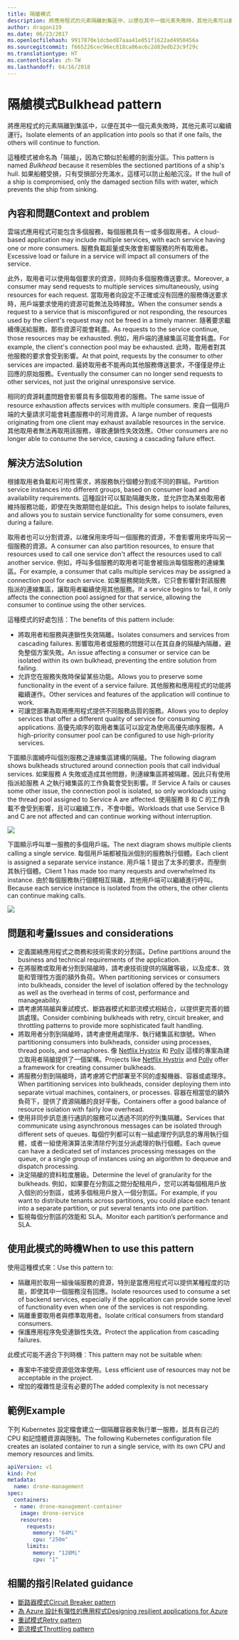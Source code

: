 ```yaml
---
title: 隔艙模式
description: 將應用程式的元素隔離到集區中，以便在其中一個元素失敗時，其他元素可以繼續運行
author: dragon119
ms.date: 06/23/2017
ms.openlocfilehash: 9917870e1dcbed87aaa41e051f1622ad4950456a
ms.sourcegitcommit: f665226cec96ec818ca06ac6c2d83edb23c9f29c
ms.translationtype: HT
ms.contentlocale: zh-TW
ms.lasthandoff: 04/16/2018
---
```

# <a name="bulkhead-pattern"></a><span data-ttu-id="83eed-103">隔艙模式</span><span class="sxs-lookup"><span data-stu-id="83eed-103">Bulkhead pattern</span></span>

<span data-ttu-id="83eed-104">將應用程式的元素隔離到集區中，以便在其中一個元素失敗時，其他元素可以繼續運行。</span><span class="sxs-lookup"><span data-stu-id="83eed-104">Isolate elements of an application into pools so that if one fails, the others will continue to function.</span></span>

<span data-ttu-id="83eed-105">這種模式被命名為「隔艙」，因為它類似於船體的剖面分區。</span><span class="sxs-lookup"><span data-stu-id="83eed-105">This pattern is named *Bulkhead* because it resembles the sectioned partitions of a ship's hull.</span></span> <span data-ttu-id="83eed-106">如果船體受損，只有受損部分充滿水，這樣可以防止船舶沉沒。</span><span class="sxs-lookup"><span data-stu-id="83eed-106">If the hull of a ship is compromised, only the damaged section fills with water, which prevents the ship from sinking.</span></span> 

## <a name="context-and-problem"></a><span data-ttu-id="83eed-107">內容和問題</span><span class="sxs-lookup"><span data-stu-id="83eed-107">Context and problem</span></span>

<span data-ttu-id="83eed-108">雲端式應用程式可能包含多個服務，每個服務具有一或多個取用者。</span><span class="sxs-lookup"><span data-stu-id="83eed-108">A cloud-based application may include multiple services, with each service having one or more consumers.</span></span> <span data-ttu-id="83eed-109">服務負載超量或失敗會影響服務的所有取用者。</span><span class="sxs-lookup"><span data-stu-id="83eed-109">Excessive load or failure in a service will impact all consumers of the service.</span></span>

<span data-ttu-id="83eed-110">此外，取用者可以使用每個要求的資源，同時向多個服務傳送要求。</span><span class="sxs-lookup"><span data-stu-id="83eed-110">Moreover, a consumer may send requests to multiple services simultaneously, using resources for each request.</span></span> <span data-ttu-id="83eed-111">當取用者向設定不正確或沒有回應的服務傳送要求時，用戶端要求使用的資源可能無法及時釋放。</span><span class="sxs-lookup"><span data-stu-id="83eed-111">When the consumer sends a request to a service that is misconfigured or not responding, the resources used by the client's request may not be freed in a timely manner.</span></span> <span data-ttu-id="83eed-112">隨著要求繼續傳送給服務，那些資源可能會耗盡。</span><span class="sxs-lookup"><span data-stu-id="83eed-112">As requests to the service continue, those resources may be exhausted.</span></span> <span data-ttu-id="83eed-113">例如，用戶端的連線集區可能會耗盡。</span><span class="sxs-lookup"><span data-stu-id="83eed-113">For example, the client's connection pool may be exhausted.</span></span> <span data-ttu-id="83eed-114">此時，取用者對其他服務的要求會受到影響。</span><span class="sxs-lookup"><span data-stu-id="83eed-114">At that point, requests by the consumer to other services are impacted.</span></span> <span data-ttu-id="83eed-115">最終取用者不能再向其他服務傳送要求，不僅僅是停止回應的原始服務。</span><span class="sxs-lookup"><span data-stu-id="83eed-115">Eventually the consumer can no longer send requests to other services, not just the original unresponsive service.</span></span>

<span data-ttu-id="83eed-116">相同的資源耗盡問題會影響具有多個取用者的服務。</span><span class="sxs-lookup"><span data-stu-id="83eed-116">The same issue of resource exhaustion affects services with multiple consumers.</span></span> <span data-ttu-id="83eed-117">來自一個用戶端的大量請求可能會耗盡服務中的可用資源。</span><span class="sxs-lookup"><span data-stu-id="83eed-117">A large number of requests originating from one client may exhaust available resources in the service.</span></span> <span data-ttu-id="83eed-118">其他取用者無法再取用該服務，導致連鎖性失效效應。</span><span class="sxs-lookup"><span data-stu-id="83eed-118">Other consumers are no longer able to consume the service, causing a cascading failure effect.</span></span>

## <a name="solution"></a><span data-ttu-id="83eed-119">解決方法</span><span class="sxs-lookup"><span data-stu-id="83eed-119">Solution</span></span>

<span data-ttu-id="83eed-120">根據取用者負載和可用性需求，將服務執行個體分割成不同的群組。</span><span class="sxs-lookup"><span data-stu-id="83eed-120">Partition service instances into different groups, based on consumer load and availability requirements.</span></span> <span data-ttu-id="83eed-121">這種設計可以幫助隔離失敗，並允許您為某些取用者維持服務功能，即使在失敗期間也是如此。</span><span class="sxs-lookup"><span data-stu-id="83eed-121">This design helps to isolate failures, and allows you to sustain service functionality for some consumers, even during a failure.</span></span>

<span data-ttu-id="83eed-122">取用者也可以分割資源，以確保用來呼叫一個服務的資源，不會影響用來呼叫另一個服務的資源。</span><span class="sxs-lookup"><span data-stu-id="83eed-122">A consumer can also partition resources, to ensure that resources used to call one service don't affect the resources used to call another service.</span></span> <span data-ttu-id="83eed-123">例如，呼叫多個服務的取用者可能會被指派每個服務的連線集區。</span><span class="sxs-lookup"><span data-stu-id="83eed-123">For example, a consumer that calls multiple services may be assigned a connection pool for each service.</span></span> <span data-ttu-id="83eed-124">如果服務開始失敗，它只會影響針對該服務指派的連線集區，讓取用者繼續使用其他服務。</span><span class="sxs-lookup"><span data-stu-id="83eed-124">If a service begins to fail, it only affects the connection pool assigned for that service, allowing the consumer to continue using the other services.</span></span>

<span data-ttu-id="83eed-125">這種模式的好處包括：</span><span class="sxs-lookup"><span data-stu-id="83eed-125">The benefits of this pattern include:</span></span>

- <span data-ttu-id="83eed-126">將取用者和服務與連鎖性失效隔離。</span><span class="sxs-lookup"><span data-stu-id="83eed-126">Isolates consumers and services from cascading failures.</span></span> <span data-ttu-id="83eed-127">影響取用者或服務的問題可以在其自身的隔艙內隔離，避免整個方案失敗。</span><span class="sxs-lookup"><span data-stu-id="83eed-127">An issue affecting a consumer or service can be isolated within its own bulkhead, preventing the entire solution from failing.</span></span>
- <span data-ttu-id="83eed-128">允許您在服務失敗時保留某些功能。</span><span class="sxs-lookup"><span data-stu-id="83eed-128">Allows you to preserve some functionality in the event of a service failure.</span></span> <span data-ttu-id="83eed-129">其他服務和應用程式的功能將繼續運作。</span><span class="sxs-lookup"><span data-stu-id="83eed-129">Other services and features of the application will continue to work.</span></span>
- <span data-ttu-id="83eed-130">可讓您部署為取用應用程式提供不同服務品質的服務。</span><span class="sxs-lookup"><span data-stu-id="83eed-130">Allows you to deploy services that offer a different quality of service for consuming applications.</span></span> <span data-ttu-id="83eed-131">高優先順序的取用者集區可以設定為使用高優先順序服務。</span><span class="sxs-lookup"><span data-stu-id="83eed-131">A high-priority consumer pool can be configured to use high-priority services.</span></span> 

<span data-ttu-id="83eed-132">下圖顯示圍繞呼叫個別服務之連線集區建構的隔艙。</span><span class="sxs-lookup"><span data-stu-id="83eed-132">The following diagram shows bulkheads structured around connection pools that call individual services.</span></span> <span data-ttu-id="83eed-133">如果服務 A 失敗或造成其他問題，則連線集區將被隔離，因此只有使用指派給服務 A 之執行緒集區的工作負載會受到影響。</span><span class="sxs-lookup"><span data-stu-id="83eed-133">If Service A fails or causes some other issue, the connection pool is isolated, so only workloads using the thread pool assigned to Service A are affected.</span></span> <span data-ttu-id="83eed-134">使用服務 B 和 C 的工作負載不會受到影響，且可以繼續工作，不會中斷。</span><span class="sxs-lookup"><span data-stu-id="83eed-134">Workloads that use Service B and C are not affected and can continue working without interruption.</span></span>

![](./_images/bulkhead-1.png) 

<span data-ttu-id="83eed-135">下圖顯示呼叫單一服務的多個用戶端。</span><span class="sxs-lookup"><span data-stu-id="83eed-135">The next diagram shows multiple clients calling a single service.</span></span> <span data-ttu-id="83eed-136">每個用戶端都被指派個別的服務執行個體。</span><span class="sxs-lookup"><span data-stu-id="83eed-136">Each client is assigned a separate service instance.</span></span> <span data-ttu-id="83eed-137">用戶端 1 提出了太多的要求，而壓倒其執行個體。</span><span class="sxs-lookup"><span data-stu-id="83eed-137">Client 1 has made too many requests and overwhelmed its instance.</span></span> <span data-ttu-id="83eed-138">由於每個服務執行個體相互隔離，其他用戶端可以繼續進行呼叫。</span><span class="sxs-lookup"><span data-stu-id="83eed-138">Because each service instance is isolated from the others, the other clients can continue making calls.</span></span>

![](./_images/bulkhead-2.png)
     
## <a name="issues-and-considerations"></a><span data-ttu-id="83eed-139">問題和考量</span><span class="sxs-lookup"><span data-stu-id="83eed-139">Issues and considerations</span></span>

- <span data-ttu-id="83eed-140">定義圍繞應用程式之商務和技術需求的分割區。</span><span class="sxs-lookup"><span data-stu-id="83eed-140">Define partitions around the business and technical requirements of the application.</span></span>
- <span data-ttu-id="83eed-141">在將服務或取用者分割到隔艙時，請考慮技術提供的隔離等級，以及成本、效能和管理性方面的額外負荷。</span><span class="sxs-lookup"><span data-stu-id="83eed-141">When partitioning services or consumers into bulkheads, consider the level of isolation offered by the technology as well as the overhead in terms of cost, performance and manageability.</span></span>
- <span data-ttu-id="83eed-142">請考慮將隔艙與重試模式、斷路器模式和節流模式相結合，以提供更完善的錯誤處理。</span><span class="sxs-lookup"><span data-stu-id="83eed-142">Consider combining bulkheads with retry, circuit breaker, and throttling patterns to provide more sophisticated fault handling.</span></span>
- <span data-ttu-id="83eed-143">將取用者分割到隔艙時，請考慮使用處理序、執行緒集區和旗號。</span><span class="sxs-lookup"><span data-stu-id="83eed-143">When partitioning consumers into bulkheads, consider using processes, thread pools, and semaphores.</span></span> <span data-ttu-id="83eed-144">像 [Netflix Hystrix][hystrix] 和 [Polly][polly] 這樣的專案為建立取用者隔艙提供了一個架構。</span><span class="sxs-lookup"><span data-stu-id="83eed-144">Projects like [Netflix Hystrix][hystrix] and [Polly][polly] offer a framework for creating consumer bulkheads.</span></span>
- <span data-ttu-id="83eed-145">將服務分割到隔艙時，請考慮將它們部署至不同的虛擬機器、容器或處理序。</span><span class="sxs-lookup"><span data-stu-id="83eed-145">When partitioning services into bulkheads, consider deploying them into separate virtual machines, containers, or processes.</span></span> <span data-ttu-id="83eed-146">容器在相當低的額外負荷下，提供了資源隔離的良好平衡。</span><span class="sxs-lookup"><span data-stu-id="83eed-146">Containers offer a good balance of resource isolation with fairly low overhead.</span></span>
- <span data-ttu-id="83eed-147">使用非同步訊息進行通訊的服務可以透過不同的佇列集隔離。</span><span class="sxs-lookup"><span data-stu-id="83eed-147">Services that communicate using asynchronous messages can be isolated through different sets of queues.</span></span> <span data-ttu-id="83eed-148">每個佇列都可以有一組處理佇列訊息的專用執行個體，或者一組使用演算法來清除佇列並分派處理的執行個體。</span><span class="sxs-lookup"><span data-stu-id="83eed-148">Each queue can have a dedicated set of instances processing messages on the queue, or a single group of instances using an algorithm to dequeue and dispatch processing.</span></span>
- <span data-ttu-id="83eed-149">決定隔艙的資料粒度層級。</span><span class="sxs-lookup"><span data-stu-id="83eed-149">Determine the level of granularity for the bulkheads.</span></span> <span data-ttu-id="83eed-150">例如，如果要在分割區之間分配租用戶，您可以將每個租用戶放入個別的分割區，或將多個租用戶放入一個分割區。</span><span class="sxs-lookup"><span data-stu-id="83eed-150">For example, if you want to distribute tenants across partitions, you could place each tenant into a separate partition, or put several tenants into one partition.</span></span>
- <span data-ttu-id="83eed-151">監視每個分割區的效能和 SLA。</span><span class="sxs-lookup"><span data-stu-id="83eed-151">Monitor each partition’s performance and SLA.</span></span>

## <a name="when-to-use-this-pattern"></a><span data-ttu-id="83eed-152">使用此模式的時機</span><span class="sxs-lookup"><span data-stu-id="83eed-152">When to use this pattern</span></span>

<span data-ttu-id="83eed-153">使用這種模式來：</span><span class="sxs-lookup"><span data-stu-id="83eed-153">Use this pattern to:</span></span>

- <span data-ttu-id="83eed-154">隔離用於取用一組後端服務的資源，特別是當應用程式可以提供某種程度的功能，即使其中一個服務沒有回應。</span><span class="sxs-lookup"><span data-stu-id="83eed-154">Isolate resources used to consume a set of backend services, especially if the application can provide some level of functionality even when one of the services is not responding.</span></span>
- <span data-ttu-id="83eed-155">隔離重要取用者與標準取用者。</span><span class="sxs-lookup"><span data-stu-id="83eed-155">Isolate critical consumers from standard consumers.</span></span>
- <span data-ttu-id="83eed-156">保護應用程序免受連鎖性失效。</span><span class="sxs-lookup"><span data-stu-id="83eed-156">Protect the application from cascading failures.</span></span>

<span data-ttu-id="83eed-157">此模式可能不適合下列時機︰</span><span class="sxs-lookup"><span data-stu-id="83eed-157">This pattern may not be suitable when:</span></span>

- <span data-ttu-id="83eed-158">專案中不接受資源低效率使用。</span><span class="sxs-lookup"><span data-stu-id="83eed-158">Less efficient use of resources may not be acceptable in the project.</span></span>
- <span data-ttu-id="83eed-159">增加的複雜性是沒有必要的</span><span class="sxs-lookup"><span data-stu-id="83eed-159">The added complexity is not necessary</span></span>

## <a name="example"></a><span data-ttu-id="83eed-160">範例</span><span class="sxs-lookup"><span data-stu-id="83eed-160">Example</span></span>

<span data-ttu-id="83eed-161">下列 Kubernetes 設定檔會建立一個隔離容器來執行單一服務，並具有自己的 CPU 和記憶體資源與限制。</span><span class="sxs-lookup"><span data-stu-id="83eed-161">The following Kubernetes configuration file creates an isolated container to run a single service, with its own CPU and memory resources and limits.</span></span>

```yml
apiVersion: v1
kind: Pod
metadata:
  name: drone-management
spec:
  containers:
  - name: drone-management-container
    image: drone-service
    resources:
      requests:
        memory: "64Mi"
        cpu: "250m"
      limits:
        memory: "128Mi"
        cpu: "1"
```

## <a name="related-guidance"></a><span data-ttu-id="83eed-162">相關的指引</span><span class="sxs-lookup"><span data-stu-id="83eed-162">Related guidance</span></span>

- [<span data-ttu-id="83eed-163">斷路器模式</span><span class="sxs-lookup"><span data-stu-id="83eed-163">Circuit Breaker pattern</span></span>](./circuit-breaker.md)
- [<span data-ttu-id="83eed-164">為 Azure 設計有彈性的應用程式</span><span class="sxs-lookup"><span data-stu-id="83eed-164">Designing resilient applications for Azure</span></span>](../resiliency/index.md)
- [<span data-ttu-id="83eed-165">重試模式</span><span class="sxs-lookup"><span data-stu-id="83eed-165">Retry pattern</span></span>](./retry.md)
- [<span data-ttu-id="83eed-166">節流模式</span><span class="sxs-lookup"><span data-stu-id="83eed-166">Throttling pattern</span></span>](./throttling.md)


<!-- links -->

[hystrix]: https://github.com/Netflix/Hystrix
[polly]: https://github.com/App-vNext/Polly